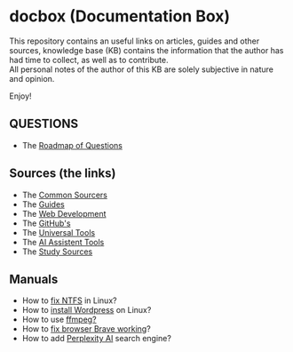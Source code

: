 # docbox (Documentation Box)

This repository contains an useful links on articles, guides and other sources, knowledge base (KB) contains the information that the author has had time to collect, as well as to contribute. \
All personal notes of the author of this KB are solely subjective in nature and opinion.

Enjoy!

## QUESTIONS

- The [Roadmap of Questions](./questions/questions.md)

## Sources (the links)

- The [Common Sourcers](./sources_links/common_sources.md)
- The [Guides](./sources_links/guides.md)
- The [Web Development](./sources_links/web_development.md)
- The [GitHub's](./sources_links/githubs.md)
- The [Universal Tools](./sources_links/universal_tools.md)
- The [AI Assistent Tools](./sources_links/ai_assistant_tools.md)
- The [Study Sources](./sources_links/study_sources.md)

## Manuals

- How to [fix NTFS](./manuals/how-to-fix-ntfs-in-linux.md) in Linux?
- How to [install Wordpress](./manuals/how-to-install-wordpress-on-linux.md) on Linux?
- How to use [ffmpeg?](./manuals/how-to-use-ffmpeg.md)
- How to [fix browser Brave working](./manuals/how-to-fix-browser-brave-working.md)?
- How to add [Perplexity AI](./manuals/how-to-add-perplexity-search-engine.md) search engine?
